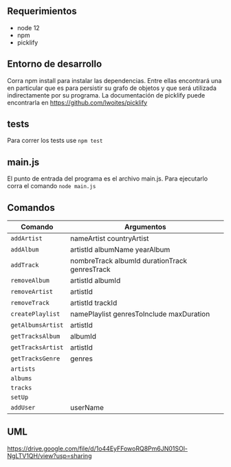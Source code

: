 Requerimientos
----

* node 12
* npm
* picklify


Entorno de desarrollo
---

Corra npm install para instalar las dependencias. Entre ellas encontrará una en particular que es para persistir su grafo de objetos y que será utilizada indirectamente por su programa.
La documentación de picklify puede encontrarla en https://github.com/lwoites/picklify

tests
----
Para correr los tests use `npm test`

main.js
------
El punto de entrada del programa es el archivo main.js. Para ejecutarlo corra el comando `node main.js`

Comandos
------

| Comando | Argumentos|
| --- | --- |
|`addArtist`|nameArtist countryArtist|
|`addAlbum`|artistId albumName yearAlbum|
|`addTrack`|nombreTrack albumId durationTrack genresTrack|
|`removeAlbum`|artistId albumId|
|`removeArtist`|artistId|
|`removeTrack`|artistId trackId|
|`createPlaylist`|namePlaylist genresToInclude maxDuration|
|`getAlbumsArtist`|artistId |
|`getTracksAlbum`|albumId|
|`getTracksArtist`|artistId|
|`getTracksGenre`|genres|
|`artists`|            |
|`albums`|             |
|`tracks` |            |
|`setUp`|              |
|`addUser`|userName|

UML
------
https://drive.google.com/file/d/1o44EyFFowoRQ8Pm6JN01SOl-NgLTV1QH/view?usp=sharing





